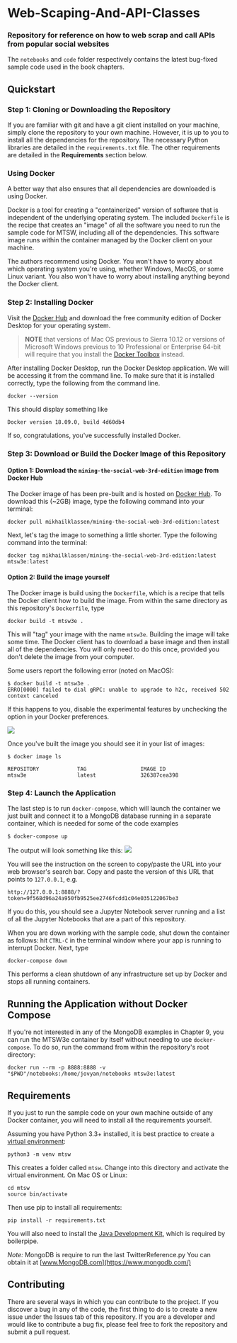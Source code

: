 # Web-Scaping-And-API-Classes
### Repository for reference on how to web scrap and call APIs from popular social websites

The `notebooks` and `code` folder respectively contains the latest bug-fixed sample code used in the book chapters.

## Quickstart

### Step 1: Cloning or Downloading the Repository

If you are familiar with git and have a git client installed on your machine, simply clone the repository to your own machine. However, it is up to you to install all the dependencies for the repository. The necessary Python libraries are detailed in the `requirements.txt` file. The other requirements are detailed in the **Requirements** section below.

### Using Docker

A better way that also ensures that all dependencies are downloaded is using Docker.

Docker is a tool for creating a "containerized" version of software that is independent of the underlying operating system. The included `Dockerfile` is the recipe that creates an "image" of all the software you need to run the sample code for MTSW, including all of the dependencies. This software image runs within the container managed by the Docker client on your machine.

The authors recommend using Docker. You won't have to worry about which operating system you're using, whether Windows, MacOS, or some Linux variant. You also won't have to worry about installing anything beyond the Docker client.

### Step 2: Installing Docker

Visit the [Docker Hub](https://hub.docker.com/search?q=&type=edition&offering=community) and download the free community edition of Docker Desktop for your operating system.

> **NOTE** that versions of Mac OS previous to Sierra 10.12 or versions of Microsoft Windows previous to 10 Professional or Enterprise 64-bit will require that you install the [Docker Toolbox](https://docs.docker.com/toolbox/overview/) instead.

After installing Docker Desktop, run the Docker Desktop application. We will be accessing it from the command line. To make sure that it is installed correctly, type the following from the command line.
```
docker --version
```
This should display something like
```
Docker version 18.09.0, build 4d60db4
```
If so, congratulations, you've successfully installed Docker.

### Step 3: Download or Build the Docker Image of this Repository

#### Option 1: Download the `mining-the-social-web-3rd-edition` image from Docker Hub

The Docker image of has been pre-built and is hosted on [Docker Hub](https://hub.docker.com/). To download this (~2GB) image, type the following command into your terminal:
```
docker pull mikhailklassen/mining-the-social-web-3rd-edition:latest
```

Next, let's tag the image to something a little shorter. Type the following command into the terminal:
```
docker tag mikhailklassen/mining-the-social-web-3rd-edition:latest mtsw3e:latest
```

#### Option 2: Build the image yourself

The Docker image is build using the `Dockerfile`, which is a recipe that tells the Docker client how to build the image. From within the same directory as this repository's `Dockerfile`, type
```
docker build -t mtsw3e .
```
This will "tag" your image with the name `mtsw3e`. Building the image will take some time. The Docker client has to download a base image and then install all of the dependencies. You will only need to do this once, provided you don't delete the image from your computer.

Some users report the following error (noted on MacOS):
```
$ docker build -t mtsw3e .
ERRO[0000] failed to dial gRPC: unable to upgrade to h2c, received 502
context canceled
```
If this happens to you, disable the experimental features by unchecking the option in your Docker preferences.

![](images/docker_disable_experimental_features.png)

Once you've built the image you should see it in your list of images:
```
$ docker image ls

REPOSITORY            TAG                 IMAGE ID
mtsw3e                latest              326387cea398
```

### Step 4: Launch the Application

The last step is to run `docker-compose`, which will launch the container we just built and connect it to a MongoDB database running in a separate container, which is needed for some of the code examples  
```
$ docker-compose up
```

The output will look something like this:
![](images/docker_up.png)

You will see the instruction on the screen to copy/paste the URL into your web browser's search bar. Copy and paste the version of this URL that points to `127.0.0.1`, e.g.
```
http://127.0.0.1:8888/?token=9f568d96a24a950fb9525ee2746fcdd1c04e035122067be3
```

If you do this, you should see a Jupyter Notebook server running and a list of all the Jupyter Notebooks that are a part of this repository.

When you are down working with the sample code, shut down the container as follows: hit `CTRL-C` in the terminal window where your app is running to interrupt Docker. Next, type
```
docker-compose down
```

This performs a clean shutdown of any infrastructure set up by Docker and stops all running containers.

## Running the Application without Docker Compose

If you're not interested in any of the MongoDB examples in Chapter 9, you can run the MTSW3e container by itself without needing to use `docker-compose`. To do so, run the command from within the repository's root directory:
```
docker run --rm -p 8888:8888 -v "$PWD"/notebooks:/home/jovyan/notebooks mtsw3e:latest
```

## Requirements

If you just to run the sample code on your own machine outside of any Docker container, you will need to install all the requirements yourself.

Assuming you have Python 3.3+ installed, it is best practice to create a [virtual environment](https://docs.python.org/3/library/venv.html):
```
python3 -m venv mtsw
```
This creates a folder called `mtsw`. Change into this directory and activate the virtual environment. On Mac OS or Linux:
```
cd mtsw
source bin/activate
```

Then use pip to install all requirements:
```
pip install -r requirements.txt
```

You will also need to install the [Java Development Kit](https://www.oracle.com/technetwork/java/javase/downloads/jdk8-downloads-2133151.html), which is required by boilerpipe.

*Note:* MongoDB is require to run the last TwitterReference.py You can obtain it at [www.MongoDB.com](https://www.mongodb.com/)

## Contributing

There are several ways in which you can contribute to the project. If you discover a bug in any of the code, the first thing to do is to create a new issue under the Issues tab of this repository. If you are a developer and would like to contribute a bug fix, please feel free to fork the repository and submit a pull request.
